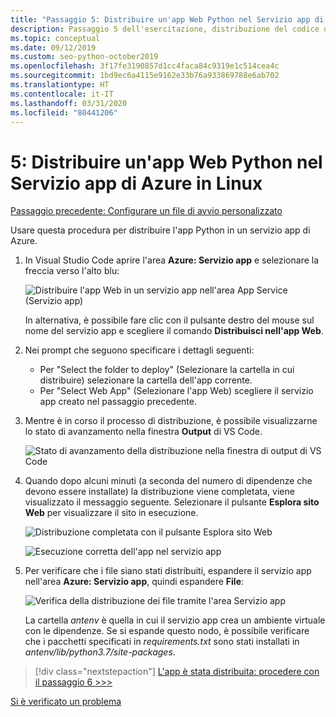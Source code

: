 ```yaml
---
title: "Passaggio 5: Distribuire un'app Web Python nel Servizio app di Azure in Linux con VS Code"
description: Passaggio 5 dell'esercitazione, distribuzione del codice dell'app Web
ms.topic: conceptual
ms.date: 09/12/2019
ms.custom: seo-python-october2019
ms.openlocfilehash: 3f17fe3190857d1cc4faca84c9319e1c514cea4c
ms.sourcegitcommit: 1bd9ec6a4115e9162e33b76a933869788e6ab702
ms.translationtype: HT
ms.contentlocale: it-IT
ms.lasthandoff: 03/31/2020
ms.locfileid: "80441206"
---
```

# <a name="5-deploy-your-python-web-app-to-azure-app-service-on-linux"></a>5: Distribuire un'app Web Python nel Servizio app di Azure in Linux

[Passaggio precedente: Configurare un file di avvio personalizzato](tutorial-deploy-app-service-on-linux-04.md)

Usare questa procedura per distribuire l'app Python in un servizio app di Azure.

1. In Visual Studio Code aprire l'area **Azure: Servizio app** e selezionare la freccia verso l'alto blu:

   ![Distribuire l'app Web in un servizio app nell'area App Service (Servizio app)](media/deploy-azure/deploy-web-app-to-app-service-in-app-service-explorer.png)

    In alternativa, è possibile fare clic con il pulsante destro del mouse sul nome del servizio app e scegliere il comando **Distribuisci nell'app Web**.

1. Nei prompt che seguono specificare i dettagli seguenti:

    - Per "Select the folder to deploy" (Selezionare la cartella in cui distribuire) selezionare la cartella dell'app corrente.
    - Per "Select Web App" (Selezionare l'app Web) scegliere il servizio app creato nel passaggio precedente.

1. Mentre è in corso il processo di distribuzione, è possibile visualizzarne lo stato di avanzamento nella finestra **Output** di VS Code.

    ![Stato di avanzamento della distribuzione nella finestra di output di VS Code](media/deploy-azure/view-deployment-progress-in-visual-studio-code-output.png)

1. Quando dopo alcuni minuti (a seconda del numero di dipendenze che devono essere installate) la distribuzione viene completata, viene visualizzato il messaggio seguente. Selezionare il pulsante **Esplora sito Web** per visualizzare il sito in esecuzione.

    ![Distribuzione completata con il pulsante Esplora sito Web](media/deploy-azure/web-app-deployment-complete-with-browse-website-button.png)

    ![Esecuzione corretta dell'app nel servizio app](media/deploy-azure/web-app-running-successfully-on-app-service.png)

1. Per verificare che i file siano stati distribuiti, espandere il servizio app nell'area **Azure: Servizio app**, quindi espandere **File**:

    ![Verifica della distribuzione dei file tramite l'area Servizio app](media/deploy-azure/expand-files-node-to-check-deployment-of-web-app-files.png)

    La cartella *antenv* è quella in cui il servizio app crea un ambiente virtuale con le dipendenze. Se si espande questo nodo, è possibile verificare che i pacchetti specificati in *requirements.txt* sono stati installati in *antenv/lib/python3.7/site-packages*.

> [!div class="nextstepaction"]
> [L'app è stata distribuita: procedere con il passaggio 6 >>>](tutorial-deploy-app-service-on-linux-06.md)

[Si è verificato un problema](https://www.research.net/r/PWZWZ52?tutorial=vscode-appservice-python&step=05-deploy-app)
